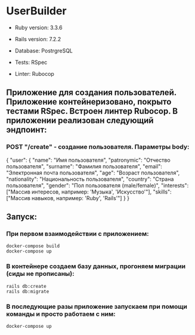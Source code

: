 # UserBuilder

* Ruby version: 3.3.6

* Rails version: 7.2.2

* Database: PostrgreSQL

* Tests: RSpec

* Linter: Rubocop

## Приложение для создания пользователей. Приложение контейнеризовано, покрыто тестами RSpec. Встроен линтер Rubocop. В приложении реализован следующий эндпоинт:

### POST "/create" - создание пользователя. Параметры body:
{
"user": {
"name": "Имя пользователя",
"patronymic": "Отчество пользователя",
"surname": "Фамилия пользователя",
"email": "Электронная почта пользователя",
"age": "Возраст пользователя",
"nationality": "Национальность пользователя",
"country": "Страна пользователя",
"gender": "Пол пользователя (male/female)",
"interests": ["Массив интересов, например: 'Музыка', 'Искусство'"],
"skills": ["Массив навыков, например: 'Ruby', 'Rails'"]
}
}

## Запуск:
### При первом взаимодействии с приложением:
```
docker-compose build
docker-compose up
```

### В контейнере создаем базу данных, прогоняем миграции (сиды не прописаны):
```
rails db:create
rails db:migrate
```

### В последующие разы приложение запускаем при помощи команды и просто работаем с ним:
```
docker-compose up
```

